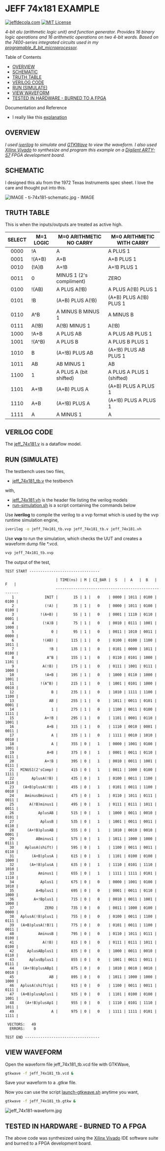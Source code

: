 # JEFF 74x181 EXAMPLE

[![jeffdecola.com](https://img.shields.io/badge/website-jeffdecola.com-blue)](https://jeffdecola.com)
[![MIT License](https://img.shields.io/:license-mit-blue.svg)](https://jeffdecola.mit-license.org)

_4-bit alu (arithmetic logic unit) and function generator.
Provides 16 binary logic operations and 16 arithmetic operations
on two 4-bit words.
Based on the 7400-series integrated circuits used in my
[programable_8_bit_microprocessor](https://github.com/JeffDeCola/my-verilog-examples/tree/master/systems/microprocessors/programable_8_bit_microprocessor)._

Table of Contents

* [OVERVIEW](https://github.com/JeffDeCola/my-verilog-examples/tree/master/combinational-logic/alus/jeff_74x181#overview)
* [SCHEMATIC](https://github.com/JeffDeCola/my-verilog-examples/tree/master/combinational-logic/alus/jeff_74x181#schematic)
* [TRUTH TABLE](https://github.com/JeffDeCola/my-verilog-examples/tree/master/combinational-logic/alus/jeff_74x181#truth-table)
* [VERILOG CODE](https://github.com/JeffDeCola/my-verilog-examples/tree/master/combinational-logic/alus/jeff_74x181#verilog-code)
* [RUN (SIMULATE)](https://github.com/JeffDeCola/my-verilog-examples/tree/master/combinational-logic/alus/jeff_74x181#run-simulate)
* [VIEW WAVEFORM](https://github.com/JeffDeCola/my-verilog-examples/tree/master/combinational-logic/alus/jeff_74x181#view-waveform)
* [TESTED IN HARDWARE - BURNED TO A FPGA](https://github.com/JeffDeCola/my-verilog-examples/tree/master/combinational-logic/alus/jeff_74x181#tested-in-hardware---burned-to-a-fpga)

Documentation and Reference

* I really like this
  [explanation](http://www.righto.com/2017/03/inside-vintage-74181-alu-chip-how-it.html)

## OVERVIEW

_I used
[iverilog](https://github.com/JeffDeCola/my-cheat-sheets/tree/master/hardware/tools/simulation/iverilog-cheat-sheet)
to simulate and
[GTKWave](https://github.com/JeffDeCola/my-cheat-sheets/tree/master/hardware/tools/simulation/gtkwave-cheat-sheet)
to view the waveform. I also used
[Xilinx Vivado](https://github.com/JeffDeCola/my-cheat-sheets/tree/master/hardware/tools/synthesis/xilinx-vivado-cheat-sheet)
to synthesize and program this example on a
[Digilent ARTY-S7](https://github.com/JeffDeCola/my-cheat-sheets/tree/master/hardware/development/fpga-development-boards/digilent-arty-s7-cheat-sheet)
FPGA development board._

## SCHEMATIC

I designed this alu from the 1972 Texas Instruments spec sheet.
I love the care and thought put into this.

![IMAGE - ti-74x181-schematic.jpg - IMAGE](../../../docs/pics/combinational-logic/ti-74x181-schematic.svg)

## TRUTH TABLE

This is when the inputs/outputs are treated as active high.

| SELECT | M=1 LOGIC    | M=0 ARITHMETIC NO CARRY | M=0 ARITHMETIC WITH CARRY |
|:------:|--------------|-------------------------|---------------------------|
|  0000  | !A           | A                       | A PLUS 1                  |
|  0001  | !(A+B)       | A+B                     | A+B PLUS 1                |
|  0010  | (!A)B        | A+!B                    | A+!B PLUS 1               |
|  0011  | 0            | MINUS 1 (2's compliment)| ZERO                      |
|  0100  | !(AB)        | A PLUS A(!B)            | A PLUS A(!B) PLUS 1       |
|  0101  | !B           | (A+B) PLUS A(!B)        | (A+B) PLUS A(!B) PLUS 1   |
|  0110  | A^B          | A MINUS B MINUS 1       | A MINUS B                 |
|  0111  | A(!B)        | A(!B) MINUS 1           | A(!B)                     |
|  1000  | !A+B         | A PLUS AB               | A PLUS AB PLUS 1          |
|  1001  | !(A^B)       | A PLUS B                | A PLUS B PLUS 1           |
|  1010  | B            | (A+!B) PLUS AB          | (A+!B) PLUS AB PLUS 1     |
|  1011  | AB           | AB MINUS 1              | AB                        |
|  1100  | 1            | A PLUS A (bit shifted)  | A PLUS A PLUS 1 (shifted) |
|  1101  | A+!B         | (A+B) PLUS A            | (A+B) PLUS A PLUS 1       |
|  1110  | A+B          | (A+!B) PLUS A           | (A+!B) PLUS A PLUS 1      |
|  1111  | A            | A MINUS 1               | A                         |

## VERILOG CODE

The
[jeff_74x181.v](https://github.com/JeffDeCola/my-verilog-examples/blob/master/combinational-logic/alus/jeff_74x181/jeff_74x181.v)
is a dataflow model.

## RUN (SIMULATE)

The testbench uses two files,

* [jeff_74x181_tb.v](https://github.com/JeffDeCola/my-verilog-examples/blob/master/combinational-logic/alus/jeff_74x181/jeff_74x181_tb.v)
  the testbench

with,

* [jeff_74x181.vh](https://github.com/JeffDeCola/my-verilog-examples/blob/master/combinational-logic/alus/jeff_74x181/jeff_74x181.vh)
  is the header file listing the verilog models
* [run-simulation.sh](https://github.com/JeffDeCola/my-verilog-examples/blob/master/combinational-logic/alus/jeff_74x181/run-simulation.sh)
  is a script containing the commands below

Use **iverilog** to compile the verilog to a vvp format
which is used by the vvp runtime simulation engine,

```bash
iverilog -o jeff_74x181_tb.vvp jeff_74x181_tb.v jeff_74x181.vh
```

Use **vvp** to run the simulation, which checks the UUT
and creates a waveform dump file *.vcd.

```bash
vvp jeff_74x181_tb.vvp
```

The output of the test,

```text
TEST START --------------------------------

                       | TIME(ns) | M | CI_BAR |  S   |  A   |  B   |  F   |
                       -----------------------------------------------------
   1              INIT |       15 | 1 |   0    | 0000 | 1011 | 0100 | 0100 |
   2              (!A) |       35 | 1 |   0    | 0000 | 1011 | 0100 | 0100 |
   3            !(A+B) |       55 | 1 |   0    | 0001 | 1110 | 0110 | 0001 |
   4             (!A)B |       75 | 1 |   0    | 0010 | 0111 | 1001 | 1000 |
   5                 0 |       95 | 1 |   0    | 0011 | 1010 | 0011 | 0000 |
   6             !(AB) |      115 | 1 |   0    | 0100 | 0100 | 1100 | 1011 |
   7                !B |      135 | 1 |   0    | 0101 | 0000 | 1011 | 0100 |
   8               A^B |      155 | 1 |   0    | 0110 | 0101 | 1000 | 1101 |
   9             A(!B) |      175 | 1 |   0    | 0111 | 1001 | 0111 | 1000 |
  10              !A+B |      195 | 1 |   0    | 1000 | 0110 | 1000 | 1001 |
  11            !(A^B) |      215 | 1 |   0    | 1001 | 0101 | 1000 | 0010 |
  12                 B |      235 | 1 |   0    | 1010 | 1111 | 1100 | 1100 |
  13                AB |      255 | 1 |   0    | 1011 | 0011 | 0101 | 0001 |
  14                 1 |      275 | 1 |   0    | 1100 | 0011 | 0100 | 1111 |
  15              A+!B |      295 | 1 |   0    | 1101 | 0001 | 0110 | 1001 |
  16               A+B |      315 | 1 |   0    | 1110 | 0010 | 0001 | 0011 |
  17                 A |      335 | 1 |   0    | 1111 | 0010 | 1010 | 0010 |
  18                 A |      355 | 0 |   1    | 0000 | 1001 | 0100 | 1001 |
  19               A+B |      375 | 0 |   1    | 0001 | 0011 | 0110 | 0111 |
  20              A+!B |      395 | 0 |   1    | 0010 | 0011 | 1001 | 0111 |
  21   MINUS1(2'sComp) |      415 | 0 |   1    | 0011 | 1000 | 0100 | 1111 |
  22        AplusA(!B) |      435 | 0 |   1    | 0100 | 0011 | 1100 | 0110 |
  23    (A+B)plusA(!B) |      455 | 0 |   1    | 0101 | 0011 | 1100 | 0010 |
  24     AminusBminus1 |      475 | 0 |   1    | 0110 | 1011 | 0111 | 0011 |
  25       A(!B)minus1 |      495 | 0 |   1    | 0111 | 0111 | 1011 | 0011 |
  26           AplusAB |      515 | 0 |   1    | 1000 | 0011 | 0010 | 0101 |
  27            AplusB |      535 | 0 |   1    | 1001 | 0011 | 0011 | 0110 |
  28      (A+!B)plusAB |      555 | 0 |   1    | 1010 | 0010 | 0010 | 0001 |
  29          ABminus1 |      575 | 0 |   1    | 1011 | 1000 | 1000 | 0111 |
  30     AplusA(shift) |      595 | 0 |   1    | 1100 | 0011 | 0011 | 0110 |
  31        (A+B)plusA |      615 | 0 |   1    | 1101 | 0100 | 0100 | 1000 |
  32       (A+!B)plusA |      635 | 0 |   1    | 1110 | 0101 | 1110 | 1010 |
  33           Aminus1 |      655 | 0 |   1    | 1111 | 1111 | 0101 | 1110 |
  34            Aplus1 |      675 | 0 |   0    | 0000 | 1001 | 0100 | 1010 |
  35          A+Bplus1 |      695 | 0 |   0    | 0001 | 0011 | 0110 | 1000 |
  36         A+!Bplus1 |      715 | 0 |   0    | 0010 | 0011 | 1001 | 1000 |
  37              ZERO |      735 | 0 |   0    | 0011 | 1000 | 0100 | 0000 |
  38   AplusA(!B)plus1 |      755 | 0 |   0    | 0100 | 0011 | 1100 | 0111 |
  39   (A+B)plusA(!B)1 |      775 | 0 |   0    | 0101 | 0011 | 1100 | 0011 |
  40           AminusB |      795 | 0 |   0    | 0110 | 1011 | 0111 | 0100 |
  41             A(!B) |      815 | 0 |   0    | 0111 | 0111 | 1011 | 0100 |
  42      AplusABplus1 |      835 | 0 |   0    | 1000 | 0011 | 0010 | 0110 |
  43       AplusBplus1 |      855 | 0 |   0    | 1001 | 0011 | 0011 | 0111 |
  44    (A+!B)plusABp1 |      875 | 0 |   0    | 1010 | 0010 | 0010 | 0010 |
  45                AB |      895 | 0 |   0    | 1011 | 1000 | 1000 | 1000 |
  46   AplusA(shift)p1 |      915 | 0 |   0    | 1100 | 0011 | 0011 | 0111 |
  47   (A+B)plusAplus1 |      935 | 0 |   0    | 1101 | 0100 | 0100 | 1001 |
  48     (A+!B)plusAp1 |      955 | 0 |   0    | 1110 | 0101 | 1110 | 1011 |
  49                 A |      975 | 0 |   0    | 1111 | 1111 | 0101 | 1111 |

 VECTORS:   49
  ERRORS:    0

TEST END ----------------------------------
```

## VIEW WAVEFORM

Open the waveform file jeff_74x181_tb.vcd file with GTKWave,

```bash
gtkwave -f jeff_74x181_tb.vcd &
```

Save your waveform to a .gtkw file.

Now you can use the script
[launch-gtkwave.sh](https://github.com/JeffDeCola/my-verilog-examples/blob/master/launch-GTKWave-script/launch-gtkwave.sh)
anytime you want,

```bash
gtkwave -f jeff_74x181_tb.gtkw &
```

![jeff_74x181-waveform.jpg](../../../docs/pics/combinational-logic/jeff_74x181-waveform.jpg)

## TESTED IN HARDWARE - BURNED TO A FPGA

The above code was synthesized using the
[Xilinx Vivado](https://github.com/JeffDeCola/my-cheat-sheets/tree/master/hardware/tools/synthesis/xilinx-vivado-cheat-sheet)
IDE software suite and burned to a FPGA development board.
